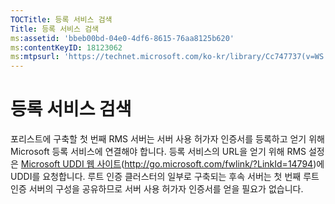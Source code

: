 ```yaml
---
TOCTitle: 등록 서비스 검색
Title: 등록 서비스 검색
ms:assetid: 'bbeb00bd-04e0-4df6-8615-76aa8125b620'
ms:contentKeyID: 18123062
ms:mtpsurl: 'https://technet.microsoft.com/ko-kr/library/Cc747737(v=WS.10)'
---
```


등록 서비스 검색
================

포리스트에 구축할 첫 번째 RMS 서버는 서버 사용 허가자 인증서를 등록하고 얻기 위해 Microsoft 등록 서비스에 연결해야 합니다. 등록 서비스의 URL을 얻기 위해 RMS 설정은 [Microsoft UDDI 웹 사이트](http://go.microsoft.com/fwlink/?linkid=14794)(http://go.microsoft.com/fwlink/?LinkId=14794)에 UDDI를 요청합니다. 루트 인증 클러스터의 일부로 구축되는 후속 서버는 첫 번째 루트 인증 서버의 구성을 공유하므로 서버 사용 허가자 인증서를 얻을 필요가 없습니다.
